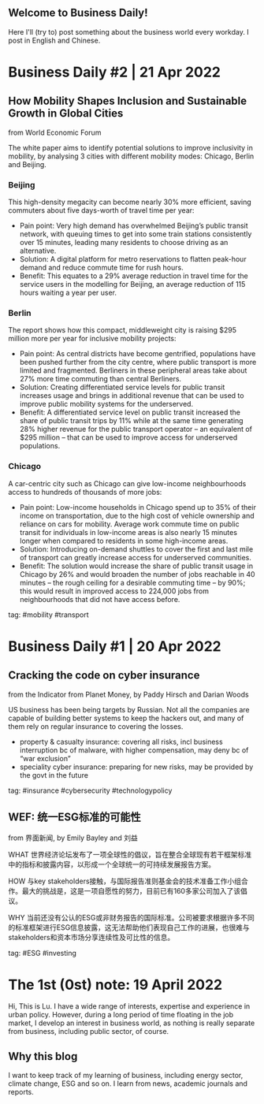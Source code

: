 ## Welcome to Business Daily!

Here I'll (try to) post something about the business world every workday. I post in English and Chinese.

# Business Daily #2 | 21 Apr 2022
## How Mobility Shapes Inclusion and Sustainable Growth in Global Cities
from World Economic Forum

The white paper aims to identify potential solutions to improve inclusivity in mobility, by analysing 3 cities with different mobility modes: Chicago, Berlin and Beijing. 

### Beijing
This high-density megacity can become nearly 30% more efficient, saving commuters about five days-worth of travel time per year:
* Pain point: Very high demand has overwhelmed Beijing’s public transit network, with queuing times to get into some train stations consistently over 15 minutes, leading many residents to choose driving as an alternative.
* Solution: A digital platform for metro reservations to flatten peak-hour demand and reduce commute time for rush hours.
* Benefit: This equates to a 29% average reduction in travel time for the service users in the modelling for Beijing, an average reduction of 115 hours waiting a year per user.

### Berlin
The report shows how this compact, middleweight city is raising $295 million more per year for inclusive mobility projects:
* Pain point: As central districts have become gentrified, populations have been pushed further from the city centre, where public transport is more limited and fragmented. Berliners in these peripheral areas take about 27% more time commuting than central Berliners.
* Solution: Creating differentiated service levels for public transit increases usage and brings in additional revenue that can be used to improve public mobility systems for the underserved.
* Benefit: A differentiated service level on public transit increased the share of public transit trips by 11% while at the same time generating 28% higher revenue for the public transport operator – an equivalent of $295 million – that can be used to improve access for underserved populations.

### Chicago
A car-centric city such as Chicago can give low-income neighbourhoods access to hundreds of thousands of more jobs:
* Pain point: Low-income households in Chicago spend up to 35% of their income on transportation, due to the high cost of vehicle ownership and reliance on cars for mobility. Average work commute time on public transit for individuals in low-income areas is also nearly 15 minutes longer when compared to residents in some high-income areas.
* Solution: Introducing on-demand shuttles to cover the first and last mile of transport can greatly increase access for underserved communities.
* Benefit: The solution would increase the share of public transit usage in Chicago by 26% and would broaden the number of jobs reachable in 40 minutes – the rough ceiling for a desirable commuting time – by 90%; this would result in improved access to 224,000 jobs from neighbourhoods that did not have access before.

tag: #mobility #transport

# Business Daily #1 | 20 Apr 2022
## Cracking the code on cyber insurance
from the Indicator from Planet Money, by Paddy Hirsch and Darian Woods

US business has been being targets by Russian. Not all the companies are capable of building better systems to keep the hackers out, and many of them rely on regular insurance to covering the losses. 

* property & casualty insurance: covering all risks, incl business interruption bc of malware, with higher compensation, may deny bc of “war exclusion”
* speciality cyber insurance: preparing for new risks, may be provided by the govt in the future

tag: #insurance #cybersecurity #technologypolicy


## WEF: 统一ESG标准的可能性
from 界面新闻, by Emily Bayley and 刘益

WHAT 世界经济论坛发布了一项全球性的倡议，旨在整合全球现有若干框架标准中的指标和披露内容，以形成一个全球统一的可持续发展报告方案。

HOW 与key stakeholders接触，与国际报告准则基金会的技术准备工作小组合作。最大的挑战是，这是一项自愿性的努力，目前已有160多家公司加入了该倡议。

WHY 当前还没有公认的ESG或非财务报告的国际标准。公司被要求根据许多不同的标准框架进行ESG信息披露，这无法帮助他们表现自己工作的进展，也很难与stakeholders和资本市场分享连续性及可比性的信息。

tag: #ESG #investing


# The 1st (0st) note: 19 April 2022
Hi, This is Lu. I have a wide range of interests, expertise and experience in urban policy. However, during a long period of time floating in the job market, I develop an interest in business world, as nothing is really separate from business, including public sector, of course.

## Why this blog
I want to keep track of my learning of business, including energy sector, climate change, ESG and so on. I learn from news, academic journals and reports.

